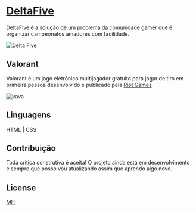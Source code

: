 # [DeltaFive](http://deltafive.rf.gd/?i=1#)

DeltaFive é a solução de um problema da comunidade gamer que é organizar campeonatos amadores com facilidade.

![Delta Five](https://user-images.githubusercontent.com/83791891/117380407-ff42a680-aeaf-11eb-922d-825ffb224d56.gif)

## Valorant

Valorant é um jogo eletrônico multijogador gratuito para jogar de tiro em primeira pessoa desenvolvido e publicado pela [Riot Games](https://www.riotgames.com/pt-br)

![vava](https://user-images.githubusercontent.com/83791891/117380626-8859dd80-aeb0-11eb-9cd4-472834feb70a.gif)


## Linguagens

HTML | CSS

## Contribuição

Toda crítica construtiva é aceita!
O projeto ainda está em desenvolvimento e sempre que posso vou atualizando assim que aprendo algo novo.

## License
[MIT](https://choosealicense.com/licenses/mit/)
